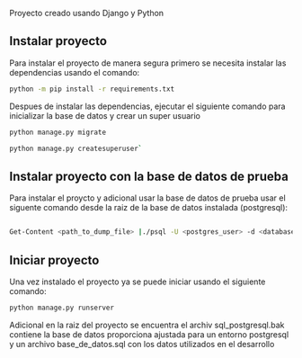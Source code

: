 Proyecto creado usando Django y Python

## Instalar proyecto

Para instalar el proyecto de manera segura primero se necesita instalar las dependencias usando el comando:

```bash
python -m pip install -r requirements.txt
```

Despues de instalar las dependencias, ejecutar el siguiente comando para inicializar la base de datos y crear un super usuario

```bash
python manage.py migrate

python manage.py createsuperuser`
```

## Instalar proyecto con la base de datos de prueba

Para instalar el proycto y adicional usar la base de datos de prueba usar el siguente comando desde la raiz de la base de datos instalada (postgresql):

```bash

Get-Content <path_to_dump_file> |./psql -U <postgres_user> -d <database_name
```

## Iniciar proyecto

Una vez instalado el proyecto ya se puede iniciar usando el siguiente comando:

```bash
python manage.py runserver
```

Adicional en la raiz del proyecto se encuentra el archiv sql_postgresql.bak contiene la base de datos proporciona ajustada para un entorno postgresql
y un archivo base_de_datos.sql con los datos utilizados en el desarrollo
